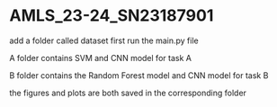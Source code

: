 # AMLS_23-24_SN23187901

add a folder called dataset first
run the main.py file

A folder contains SVM and CNN model for task A

B folder contains the Random Forest model and CNN model for task B

the figures and plots are both saved in the corresponding folder

